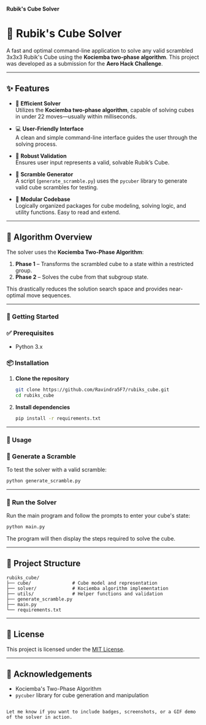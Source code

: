 **Rubik's Cube Solver**


# 🧩 Rubik's Cube Solver

A fast and optimal command-line application to solve any valid scrambled 3x3x3 Rubik's Cube using the **Kociemba two-phase algorithm**. This project was developed as a submission for the **Aero Hack Challenge**.

---

## ✨ Features

- 🔄 **Efficient Solver**  
  Utilizes the **Kociemba two-phase algorithm**, capable of solving cubes in under 22 moves—usually within milliseconds.

- 💻 **User-Friendly Interface**  
  A clean and simple command-line interface guides the user through the solving process.

- 🧪 **Robust Validation**  
  Ensures user input represents a valid, solvable Rubik’s Cube.

- 🎲 **Scramble Generator**  
  A script (`generate_scramble.py`) uses the `pycuber` library to generate valid cube scrambles for testing.

- 🧱 **Modular Codebase**  
  Logically organized packages for cube modeling, solving logic, and utility functions. Easy to read and extend.

---

## 🧠 Algorithm Overview

The solver uses the **Kociemba Two-Phase Algorithm**:

1. **Phase 1** – Transforms the scrambled cube to a state within a restricted group.
2. **Phase 2** – Solves the cube from that subgroup state.

This drastically reduces the solution search space and provides near-optimal move sequences.

---

### 🚀 Getting Started

### ✅ Prerequisites

- Python 3.x

### 📦 Installation

1. **Clone the repository**

    ```bash
    git clone https://github.com/Ravindra5F7/rubiks_cube.git
    cd rubiks_cube
    ```

2. **Install dependencies**

    ```bash
    pip install -r requirements.txt
    ```

---

### 🔧 Usage

### 🔁 Generate a Scramble

To test the solver with a valid scramble:

```bash
python generate_scramble.py
````
---

### 🧮 Run the Solver

Run the main program and follow the prompts to enter your cube's state:

```bash
python main.py
```

The program will then display the steps required to solve the cube.

---

## 📂 Project Structure

```
rubiks_cube/
├── cube/               # Cube model and representation
├── solver/             # Kociemba algorithm implementation
├── utils/              # Helper functions and validation
├── generate_scramble.py
├── main.py
└── requirements.txt
```

---

## 📜 License

This project is licensed under the [MIT License](LICENSE).

---

## 🙌 Acknowledgements

* Kociemba's Two-Phase Algorithm
* `pycuber` library for cube generation and manipulation

```

Let me know if you want to include badges, screenshots, or a GIF demo of the solver in action.
```
